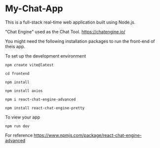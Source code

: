 # My-Chat-App
This is a full-stack real-time web application built using Node.js.

"Chat Engine" used as the Chat Tool. 
    https://chatengine.io/

You might need the following installation packages to run the front-end of theis app.

To set up the development environment

    npm create vite@latest

    cd frontend
   
    npm install
   
    npm install axios
   
    npm i react-chat-engine-advanced
   
    npm install react-chat-engine-pretty

To view your app
    
    npm run dev    

For reference
  https://www.npmjs.com/package/react-chat-engine-advanced
 
 


